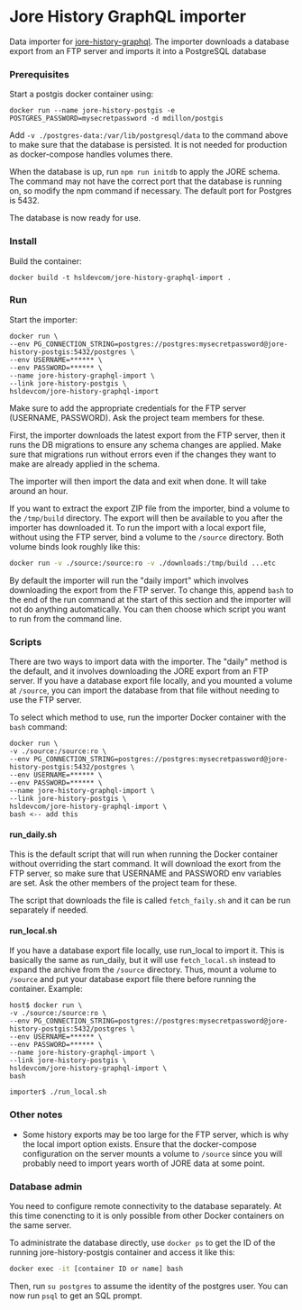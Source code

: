 # Jore History GraphQL importer

Data importer for [jore-history-graphql](https://github.com/HSLdevcom/jore-history-graphql). The importer downloads a database export from an FTP server and imports it into a PostgreSQL database

### Prerequisites

Start a postgis docker container using:

```
docker run --name jore-history-postgis -e POSTGRES_PASSWORD=mysecretpassword -d mdillon/postgis
```

Add `-v ./postgres-data:/var/lib/postgresql/data` to the command above to make sure that the database is persisted.
It is not needed for production as docker-compose handles volumes there.

When the database is up, run `npm run initdb` to apply the JORE schema. The command may not have the correct port that the database is running on, so modify the npm command if necessary. The default port for Postgres is 5432.

The database is now ready for use.

### Install

Build the container:

```
docker build -t hsldevcom/jore-history-graphql-import .
```

### Run

Start the importer:

```
docker run \
--env PG_CONNECTION_STRING=postgres://postgres:mysecretpassword@jore-history-postgis:5432/postgres \
--env USERNAME=****** \
--env PASSWORD=****** \
--name jore-history-graphql-import \
--link jore-history-postgis \
hsldevcom/jore-history-graphql-import
```

Make sure to add the appropriate credentials for the FTP server (USERNAME, PASSWORD). Ask the project team members for these.

First, the importer downloads the latest export from the FTP server, then it runs the DB migrations to ensure any schema changes are applied. Make sure that migrations run without errors even if the changes they want to make are already applied in the schema.

The importer will then import the data and exit when done. It will take around an hour.

If you want to extract the export ZIP file from the importer, bind a volume to the `/tmp/build` directory. The export will then be available to you after the importer has downloaded it. To run the import with a local export file, without using the FTP server, bind a volume to the `/source` directory. Both volume binds look roughly like this:

```bash
docker run -v ./source:/source:ro -v ./downloads:/tmp/build ...etc
```

By default the importer will run the "daily import" which involves downloading the export from the FTP server. To change this, append `bash` to the end of the run command at the start of this section and the importer will not do anything automatically. You can then choose which script you want to run from the command line.

### Scripts

There are two ways to import data with the importer. The "daily" method is the default, and it involves downloading the JORE export from an FTP server. If you have a database export file locally, and you mounted a volume at `/source`, you can import the database from that file without needing to use the FTP server.

To select which method to use, run the importer Docker container with the `bash` command:

```
docker run \
-v ./source:/source:ro \
--env PG_CONNECTION_STRING=postgres://postgres:mysecretpassword@jore-history-postgis:5432/postgres \
--env USERNAME=****** \
--env PASSWORD=****** \
--name jore-history-graphql-import \
--link jore-history-postgis \
hsldevcom/jore-history-graphql-import \
bash <-- add this
```

#### run_daily.sh

This is the default script that will run when running the Docker container without overriding the start command. It will download the exort from the FTP server, so make sure that USERNAME and PASSWORD env variables are set. Ask the other members of the project team for these.

The script that downloads the file is called `fetch_faily.sh` and it can be run separately if needed.

#### run_local.sh

If you have a database export file locally, use run_local to import it. This is basically the same as run_daily, but it will use `fetch_local.sh` instead to expand the archive from the `/source` directory. Thus, mount a volume to `/source` and put your database export file there before running the container. Example:

```
host$ docker run \
-v ./source:/source:ro \
--env PG_CONNECTION_STRING=postgres://postgres:mysecretpassword@jore-history-postgis:5432/postgres \
--env USERNAME=****** \
--env PASSWORD=****** \
--name jore-history-graphql-import \
--link jore-history-postgis \
hsldevcom/jore-history-graphql-import \
bash

importer$ ./run_local.sh
```

### Other notes

- Some history exports may be too large for the FTP server, which is why the local import option exists. Ensure that the docker-compose configuration on the server mounts a volume to `/source` since you will probably need to import years worth of JORE data at some point.

### Database admin

You need to configure remote connectivity to the database separately. At this time conencting to it is only possible from other Docker containers on the same server.

To administrate the database directly, use `docker ps` to get the ID of the running jore-history-postgis container and access it like this:
```bash
docker exec -it [container ID or name] bash
```
Then, run `su postgres` to assume the identity of the postgres user. You can now run `psql` to get an SQL prompt.
